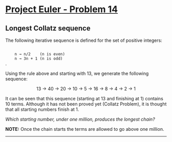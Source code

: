 [Project Euler - Problem 14](https://projecteuler.net/problem=14)
======

Longest Collatz sequence
------

The following iterative sequence is defined for the set of positive integers:

<code>
    n → n/2    (n is even)
    n → 3n + 1 (n is odd)
</code>.

Using the rule above and starting with 13, we generate the following sequence:

<p align="center">
    13 → 40 → 20 → 10 → 5 → 16 → 8 → 4 → 2 → 1
</p>

It can be seen that this sequence (starting at 13 and finishing at 1) contains
10 terms. Although it has not been proved yet (Collatz Problem), it is thought
that all starting numbers finish at 1.

*Which starting number, under one million, produces the longest chain?*

**NOTE:** Once the chain starts the terms are allowed to go above one million.

------
